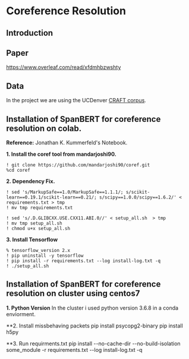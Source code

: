 # Coreference Resolution

## Introduction

## Paper
https://www.overleaf.com/read/xfdmhbzwshty


## Data
In the project we are using the UCDenver [CRAFT corpus](https://github.com/UCDenver-ccp/craft-shared-tasks).


## Installation of SpanBERT for coreference resolution on colab.

**Reference:** Jonathan K. Kummerfeld's Notebook. 

**1. Install the coref tool from mandarjoshi90.**
```
! git clone https://github.com/mandarjoshi90/coref.git
%cd coref
```

**2. Dependency Fix.**
```
! sed 's/MarkupSafe==1.0/MarkupSafe==1.1.1/; s/scikit-learn==0.19.1/scikit-learn==0.21/; s/scipy==1.0.0/scipy==1.6.2/' < requirements.txt > tmp
! mv tmp requirements.txt

! sed 's/.D.GLIBCXX.USE.CXX11.ABI.0//' < setup_all.sh  > tmp
! mv tmp setup_all.sh 
! chmod u+x setup_all.sh 
```

**3. Install Tensorflow**
```
% tensorflow_version 2.x
! pip uninstall -y tensorflow
! pip install -r requirements.txt --log install-log.txt -q
! ./setup_all.sh
```


## Installation of SpanBERT for coreference resolution on cluster using centos7

**1. Python Version**
In the cluster i used python version 3.6.8 in a conda enviorment.

**2. Install missbehaving packets
pip install psycopg2-binary
pip install h5py

**3. Run requirments.txt
pip install --no-cache-dir --no-build-isolation some_module -r requirements.txt --log install-log.txt -q
